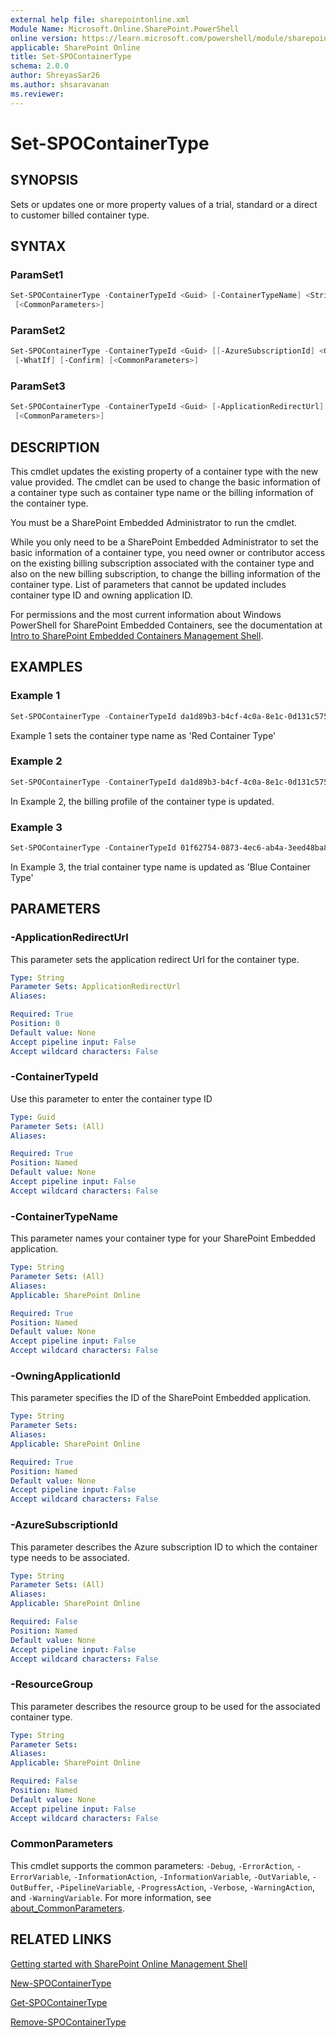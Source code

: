```yaml
---
external help file: sharepointonline.xml
Module Name: Microsoft.Online.SharePoint.PowerShell
online version: https://learn.microsoft.com/powershell/module/sharepoint-online/set-spocontainertype
applicable: SharePoint Online
title: Set-SPOContainerType
schema: 2.0.0
author: ShreyasSar26
ms.author: shsaravanan
ms.reviewer:
---
```

 
# Set-SPOContainerType
 
## SYNOPSIS
 
Sets or updates one or more property values of a trial, standard or a direct to customer billed container type.
 
## SYNTAX
 
### ParamSet1
 
```powershell
Set-SPOContainerType -ContainerTypeId <Guid> [-ContainerTypeName] <String> [-WhatIf] [-Confirm]
 [<CommonParameters>]
```
### ParamSet2
```powershell
Set-SPOContainerType -ContainerTypeId <Guid> [[-AzureSubscriptionId] <Guid>] [-ResourceGroup] <String>
 [-WhatIf] [-Confirm] [<CommonParameters>]
```
### ParamSet3
```powershell
Set-SPOContainerType -ContainerTypeId <Guid> [-ApplicationRedirectUrl] <String> [-WhatIf] [-Confirm]
 [<CommonParameters>]
```
 
## DESCRIPTION

This cmdlet updates the existing property of a container type with the new value provided. The cmdlet can be used to change the basic information of a container type such as container type name or the billing information of the container type.

You must be a SharePoint Embedded Administrator to run the cmdlet.

While you only need to be a SharePoint Embedded Administrator to set the basic information of a container type, you need owner or contributor access on the existing billing subscription associated with the container type and also on the new billing subscription, to change the billing information of the container type. List of parameters that cannot be updated includes container type ID and owning application ID.

For permissions and the most current information about Windows PowerShell for SharePoint Embedded Containers, see the documentation at [Intro to SharePoint Embedded Containers Management Shell](/powershell/sharepoint/sharepoint-online/introduction-sharepoint-online-management-shell).

## EXAMPLES
 
### Example 1
 
```powershell
Set-SPOContainerType -ContainerTypeId da1d89b3-b4cf-4c0a-8e1c-0d131c57544f -OwningApplicationId 12a9d93c-18d7-46a0-b43e-28d20addd56a - ContainerTypeName 'Red Container Type' 
```
 
Example 1 sets the container type name as 'Red Container Type'

 
### Example 2
 
```powershell
Set-SPOContainerType -ContainerTypeId da1d89b3-b4cf-4c0a-8e1c-0d131c57544f –Azure Subscription 12a9d93c-18d7-46a0-b43e-28d20addd56a -ResourceGroup RG200
```
 
In Example 2, the billing profile of the container type is updated.

### Example 3
 
```powershell
Set-SPOContainerType -ContainerTypeId 01f62754-0873-4ec6-ab4a-3eed48ba8be7 -OwningApplicationId 994b9586-253e-4a77-b51 - ContainerTypeName 'Blue Container Type' 
```
In Example 3, the trial container type name is updated as 'Blue Container Type' 


 
## PARAMETERS
 
### -ApplicationRedirectUrl
This parameter sets the application redirect Url for the container type.

```yaml
Type: String
Parameter Sets: ApplicationRedirectUrl
Aliases:

Required: True
Position: 0
Default value: None
Accept pipeline input: False
Accept wildcard characters: False
```

### -ContainerTypeId
Use this parameter to enter the container type ID

```yaml
Type: Guid
Parameter Sets: (All)
Aliases:

Required: True
Position: Named
Default value: None
Accept pipeline input: False
Accept wildcard characters: False
```

### -ContainerTypeName

This parameter names your container type for your SharePoint Embedded application.

```yaml
Type: String
Parameter Sets: (All)
Aliases:
Applicable: SharePoint Online

Required: True
Position: Named
Default value: None
Accept pipeline input: False
Accept wildcard characters: False
```

### -OwningApplicationId

This parameter specifies the ID of the SharePoint Embedded application.  

```yaml
Type: String
Parameter Sets: 
Aliases:
Applicable: SharePoint Online

Required: True
Position: Named
Default value: None
Accept pipeline input: False
Accept wildcard characters: False
```

### -AzureSubscriptionId

This parameter describes the Azure subscription ID to which the container type needs to be associated.

```yaml
Type: String
Parameter Sets: (All)
Aliases:
Applicable: SharePoint Online

Required: False
Position: Named
Default value: None
Accept pipeline input: False
Accept wildcard characters: False
```


### -ResourceGroup

This parameter describes the resource group to be used for the associated container type.

```yaml
Type: String
Parameter Sets: 
Aliases:
Applicable: SharePoint Online

Required: False
Position: Named
Default value: None
Accept pipeline input: False
Accept wildcard characters: False
```

### CommonParameters
This cmdlet supports the common parameters: `-Debug`, `-ErrorAction`, `-ErrorVariable`, `-InformationAction`, `-InformationVariable`, `-OutVariable`, `-OutBuffer`, `-PipelineVariable`, `-ProgressAction`, `-Verbose`, `-WarningAction`, and `-WarningVariable`. For more information, see [about_CommonParameters](/powershell/module/microsoft.powershell.core/about/about_commonparameters).

## RELATED LINKS

[Getting started with SharePoint Online Management Shell](/powershell/sharepoint/sharepoint-online/connect-sharepoint-online)

[New-SPOContainerType](./New-SPOContainerType.md)

[Get-SPOContainerType](./Get-SPOContainerType.md)

[Remove-SPOContainerType](./Remove-SPOContainerType.md)
